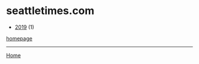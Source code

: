 # seattletimes.com

  * [2019](./seattletimes-com-2019.md) (1)

[homepage](https://www.seattletimes.com/)

----

[Home](../index.md)
